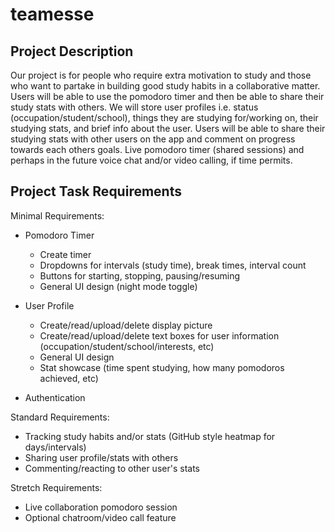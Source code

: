 # teamesse

## Project Description
Our project is for people who require extra motivation to study and those who want to partake in building good study habits in a collaborative matter. Users will be able to use the pomodoro timer and then be able to share their study stats with others. We will store user profiles i.e. status (occupation/student/school), things they are studying for/working on, their studying stats, and brief info about the user. Users will be able to share their studying stats with other users on the app and comment on progress towards each others goals. Live pomodoro timer (shared sessions) and perhaps in the future voice chat and/or video calling, if time permits.

## Project Task Requirements
Minimal Requirements:
- Pomodoro Timer
  - Create timer
  - Dropdowns for intervals (study time), break times, interval count
  - Buttons for starting, stopping, pausing/resuming
  - General UI design (night mode toggle)

- User Profile
  - Create/read/upload/delete display picture
  - Create/read/upload/delete text boxes for user information (occupation/student/school/interests, etc)
  - General UI design
  - Stat showcase (time spent studying, how many pomodoros achieved, etc)

- Authentication

Standard Requirements:
- Tracking study habits and/or stats (GitHub style heatmap for days/intervals)
- Sharing user profile/stats with others
- Commenting/reacting to other user's stats

Stretch Requirements:
- Live collaboration pomodoro session
- Optional chatroom/video call feature
